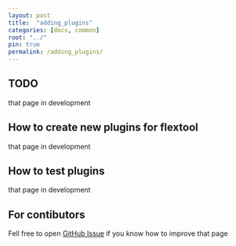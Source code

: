 ```yaml
---
layout: post
title:  "adding_plugins"
categories: [docs, common]
root: "../"
pin: true
permalink: /adding_plugins/
---
```


## TODO

that page in development

## How to create new plugins for flextool

that page in development

## How to test plugins

that page in development

## For contibutors

Fell free to open [GitHub Issue](https://github.com/blockspacer/flextool/issues) if you know how to improve that page
